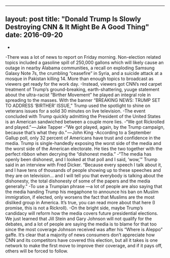 ----
layout: post
title: "Donald Trump Is Slowly Destroying CNN & It Might Be A Good Thing"
date: 2016-09-20
 ----
 -
 -There was a lot of news to report on Friday morning. Non-election related topics included a gasoline spill of 250,000 gallons which will likely cause an outage in nearby Alabama communities, a recall on exploding Samsung Galaxy Note 7s, the crumbling “ceasefire” in Syria, and a suicide attack at a mosque in Pakistan killing 14. More than enough topics to broadcast as viewers get ready for the work day.
 -Instead, viewers got CNN’s red carpet treatment of Trump’s ground-breaking, earth-shattering, yuuge statement about the ultra-racist “Birther Movement” he played an integral role in spreading to the masses. With the banner “BREAKING NEWS: TRUMP SET TO ADDRESS ‘BIRTHER’ ISSUE,” Trump used the spotlight to shine on veterans issues for a solid 30 minutes on live television.
 -The event concluded with Trump quickly admitting the President of the United States is an American sandwiched between a couple more lies.
 -“We got Rickrolled and played.” — Jake Tapper
 -“We got played, again, by the Trump campaign, because that’s what they do.” — John King
 -According to a September Gallup poll, only 32 percent of Americans have trust and confidence in the media. Trump is single-handedly exposing the worst side of the media and the worst side of the American electorate. He ties the two together with the perfect ribbon when decrying the “dishonest media.”
 -“The media has openly been dishonest, and I looked at that poll and I said, ‘wow,’” Trump said in an interview with Fred Dicker. “Because every speech I talk about it, and I have tens of thousands of people showing up to these speeches and they are on television… and I will tell you that everybody is talking about the dishonesty, the total dishonesty of some of the papers and the media generally.”
 -To use a Trumpian phrase —a lot of people are also saying that the media handing Trump his megaphone to announce his ban on Muslim immigration, if elected, only worsens the fact that Muslims are the most disliked group in America. It’s true, you can read more about that here (I promise, this is not a Rickroll).
 -On the bright side, maybe Trump’s candidacy will reform how the media covers future presidential elections. We just learned that Jill Stein and Gary Johnson will not qualify for the debates, and a lot of people are saying the media is to blame for that too since the most coverage Johnson received was after his “Where is Aleppo” gaffe. It’s clear that a majority of news consumers don’t appreciate how CNN and its competitors have covered this election, but all it takes is one network to make the first move to improve their coverage, and if it pays off, others will be forced to follow.
